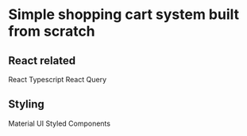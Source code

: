 # Simple shopping cart system built from scratch

## React related
React
Typescript
React Query

## Styling
Material UI
Styled Components
